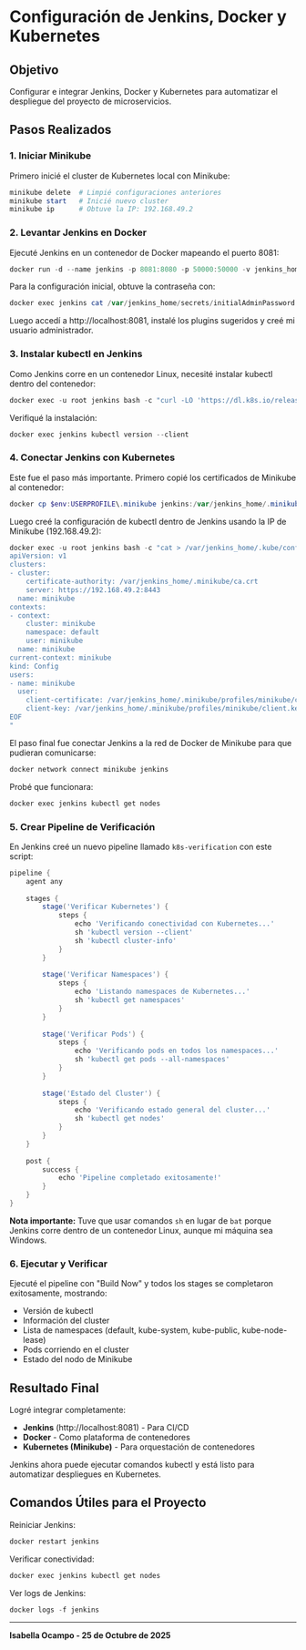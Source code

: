 # Configuración de Jenkins, Docker y Kubernetes

## Objetivo
Configurar e integrar Jenkins, Docker y Kubernetes para automatizar el despliegue del proyecto de microservicios.

## Pasos Realizados

### 1. Iniciar Minikube
Primero inicié el cluster de Kubernetes local con Minikube:
```powershell
minikube delete  # Limpié configuraciones anteriores
minikube start   # Inicié nuevo cluster
minikube ip      # Obtuve la IP: 192.168.49.2
```

### 2. Levantar Jenkins en Docker
Ejecuté Jenkins en un contenedor de Docker mapeando el puerto 8081:
```powershell
docker run -d --name jenkins -p 8081:8080 -p 50000:50000 -v jenkins_home:/var/jenkins_home jenkins/jenkins:lts
```

Para la configuración inicial, obtuve la contraseña con:
```powershell
docker exec jenkins cat /var/jenkins_home/secrets/initialAdminPassword
```

Luego accedí a http://localhost:8081, instalé los plugins sugeridos y creé mi usuario administrador.

### 3. Instalar kubectl en Jenkins
Como Jenkins corre en un contenedor Linux, necesité instalar kubectl dentro del contenedor:
```powershell
docker exec -u root jenkins bash -c "curl -LO 'https://dl.k8s.io/release/v1.28.0/bin/linux/amd64/kubectl' && chmod +x kubectl && mv kubectl /usr/local/bin/"
```

Verifiqué la instalación:
```powershell
docker exec jenkins kubectl version --client
```

### 4. Conectar Jenkins con Kubernetes
Este fue el paso más importante. Primero copié los certificados de Minikube al contenedor:
```powershell
docker cp $env:USERPROFILE\.minikube jenkins:/var/jenkins_home/.minikube
```

Luego creé la configuración de kubectl dentro de Jenkins usando la IP de Minikube (192.168.49.2):
```powershell
docker exec -u root jenkins bash -c "cat > /var/jenkins_home/.kube/config << 'EOF'
apiVersion: v1
clusters:
- cluster:
    certificate-authority: /var/jenkins_home/.minikube/ca.crt
    server: https://192.168.49.2:8443
  name: minikube
contexts:
- context:
    cluster: minikube
    namespace: default
    user: minikube
  name: minikube
current-context: minikube
kind: Config
users:
- name: minikube
  user:
    client-certificate: /var/jenkins_home/.minikube/profiles/minikube/client.crt
    client-key: /var/jenkins_home/.minikube/profiles/minikube/client.key
EOF
"
```

El paso final fue conectar Jenkins a la red de Docker de Minikube para que pudieran comunicarse:
```powershell
docker network connect minikube jenkins
```

Probé que funcionara:
```powershell
docker exec jenkins kubectl get nodes
```

### 5. Crear Pipeline de Verificación
En Jenkins creé un nuevo pipeline llamado `k8s-verification` con este script:

```groovy
pipeline {
    agent any
    
    stages {
        stage('Verificar Kubernetes') {
            steps {
                echo 'Verificando conectividad con Kubernetes...'
                sh 'kubectl version --client'
                sh 'kubectl cluster-info'
            }
        }
        
        stage('Verificar Namespaces') {
            steps {
                echo 'Listando namespaces de Kubernetes...'
                sh 'kubectl get namespaces'
            }
        }
        
        stage('Verificar Pods') {
            steps {
                echo 'Verificando pods en todos los namespaces...'
                sh 'kubectl get pods --all-namespaces'
            }
        }
        
        stage('Estado del Cluster') {
            steps {
                echo 'Verificando estado general del cluster...'
                sh 'kubectl get nodes'
            }
        }
    }
    
    post {
        success {
            echo 'Pipeline completado exitosamente!'
        }
    }
}
```

**Nota importante:** Tuve que usar comandos `sh` en lugar de `bat` porque Jenkins corre dentro de un contenedor Linux, aunque mi máquina sea Windows.

### 6. Ejecutar y Verificar
Ejecuté el pipeline con "Build Now" y todos los stages se completaron exitosamente, mostrando:
- Versión de kubectl
- Información del cluster
- Lista de namespaces (default, kube-system, kube-public, kube-node-lease)
- Pods corriendo en el cluster
- Estado del nodo de Minikube

## Resultado Final

Logré integrar completamente:
- **Jenkins** (http://localhost:8081) - Para CI/CD
- **Docker** - Como plataforma de contenedores
- **Kubernetes (Minikube)** - Para orquestación de contenedores

Jenkins ahora puede ejecutar comandos kubectl y está listo para automatizar despliegues en Kubernetes.

## Comandos Útiles para el Proyecto

Reiniciar Jenkins:
```powershell
docker restart jenkins
```

Verificar conectividad:
```powershell
docker exec jenkins kubectl get nodes
```

Ver logs de Jenkins:
```powershell
docker logs -f jenkins
```

---

**Isabella Ocampo - 25 de Octubre de 2025**
